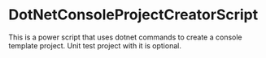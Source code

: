 # DotNetConsoleProjectCreatorScript
This is a power script that uses dotnet commands to create a console template project. Unit test project with it is optional. 
